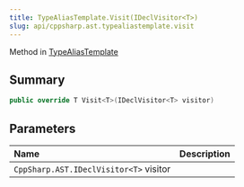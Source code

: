 ```yaml
---
title: TypeAliasTemplate.Visit(IDeclVisitor<T>)
slug: api/cppsharp.ast.typealiastemplate.visit
---
```

Method in [TypeAliasTemplate](/api/cppsharp/ast/typealiastemplate)

## Summary



```csharp
public override T Visit<T>(IDeclVisitor<T> visitor)
```

## Parameters

|Name|Description|
|:---|:---|
|`CppSharp.AST.IDeclVisitor<T>` visitor||

